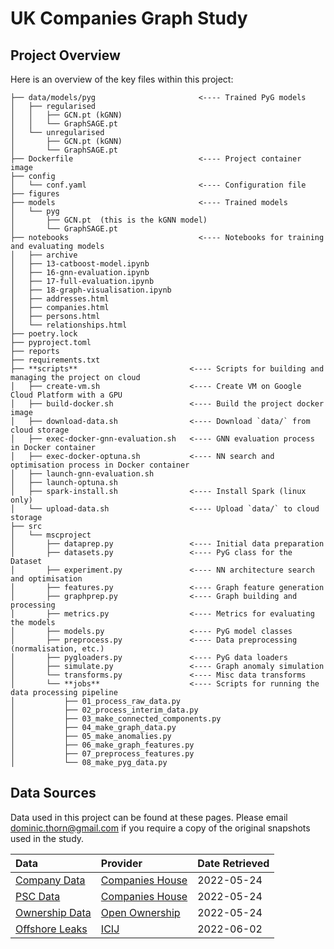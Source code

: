 # UK Companies Graph Study

## Project Overview

Here is an overview of the key files within this project:

```
├── data/models/pyg                       <---- Trained PyG models
│   ├── regularised
│   │   ├── GCN.pt (kGNN)
│   │   └── GraphSAGE.pt
│   └── unregularised
│       ├── GCN.pt (kGNN)
│       └── GraphSAGE.pt
├── Dockerfile                            <---- Project container image
├── config
│   └── conf.yaml                         <---- Configuration file
├── figures
├── models                                <---- Trained models
│   └── pyg
│       ├── GCN.pt  (this is the kGNN model)
│       └── GraphSAGE.pt
├── notebooks                             <---- Notebooks for training and evaluating models
│   ├── archive
│   ├── 13-catboost-model.ipynb
│   ├── 16-gnn-evaluation.ipynb
│   ├── 17-full-evaluation.ipynb
│   ├── 18-graph-visualisation.ipynb
│   ├── addresses.html
│   ├── companies.html
│   ├── persons.html
│   └── relationships.html
├── poetry.lock
├── pyproject.toml
├── reports
├── requirements.txt
├── **scripts**                         <---- Scripts for building and managing the project on cloud
│   ├── create-vm.sh                    <---- Create VM on Google Cloud Platform with a GPU
│   ├── build-docker.sh                 <---- Build the project docker image
│   ├── download-data.sh                <---- Download `data/` from cloud storage
│   ├── exec-docker-gnn-evaluation.sh   <---- GNN evaluation process in Docker container
│   ├── exec-docker-optuna.sh           <---- NN search and optimisation process in Docker container
│   ├── launch-gnn-evaluation.sh
│   ├── launch-optuna.sh
│   ├── spark-install.sh                <---- Install Spark (linux only)
│   └── upload-data.sh                  <---- Upload `data/` to cloud storage
├── src
│   └── mscproject
│       ├── dataprep.py                 <---- Initial data preparation
│       ├── datasets.py                 <---- PyG class for the Dataset
│       ├── experiment.py               <---- NN architecture search and optimisation
│       ├── features.py                 <---- Graph feature generation
│       ├── graphprep.py                <---- Graph building and processing
│       ├── metrics.py                  <---- Metrics for evaluating the models
│       ├── models.py                   <---- PyG model classes
│       ├── preprocess.py               <---- Data preprocessing (normalisation, etc.)
│       ├── pygloaders.py               <---- PyG data loaders
│       ├── simulate.py                 <---- Graph anomaly simulation
│       └── transforms.py               <---- Misc data transforms
│       └── **jobs**                    <---- Scripts for running the data processing pipeline
│           ├── 01_process_raw_data.py
│           ├── 02_process_interim_data.py
│           ├── 03_make_connected_components.py
│           ├── 04_make_graph_data.py
│           ├── 05_make_anomalies.py
│           ├── 06_make_graph_features.py
│           ├── 07_preprocess_features.py
│           └── 08_make_pyg_data.py
```

## Data Sources

Data used in this project can be found at these pages.
Please email <dominic.thorn@gmail.com> if you require a copy of the original snapshots used in the study.

|Data                           |Provider                         |Date Retrieved|
|:------------------------------|:--------------------------------|:-------------|
|[Company Data][CompanyData]    |[Companies House][CompaniesHouse]|2022-05-24    |
|[PSC Data][PSCData]            |[Companies House][CompaniesHouse]|2022-05-24    |
|[Ownership Data][OwnershipData]|[Open Ownership][OpenOwnership]  |2022-05-24    |
|[Offshore Leaks][OffshoreLeaks]|[ICIJ][ICIJ]                     |2022-06-02    |

 <!-- Links -->

[CompaniesHouse]: https://www.gov.uk/government/organisations/companies-house
[OpenOwnership]: https://www.openownership.org/
[ICIJ]: https://offshoreleaks.icij.org/
[CompanyData]: http://download.companieshouse.gov.uk/en_output.html
[PSCData]: http://download.companieshouse.gov.uk/en_pscdata.html
[OwnershipData]: https://oo-register-production.s3-eu-west-1.amazonaws.com/public/exports/statements.2022-05-27T19:23:50Z.jsonl.gz
[OffshoreLeaks]: https://offshoreleaks-data.icij.org/offshoreleaks/csv/full-oldb.20220503.zip#_ga=2.29179839.263289515.1654130741-1571958430.1654130741
